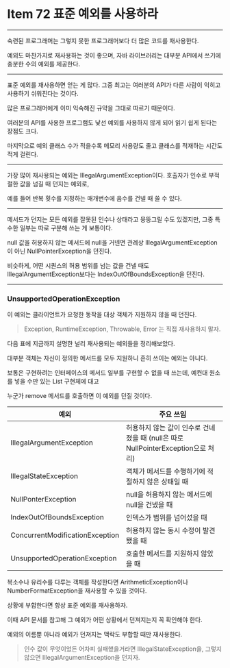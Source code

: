 # Item 72 표준 예외를 사용하라

--------------------------------------------

숙련된 프로그래머는 그렇지 못한 프로그래머보다 더 많은 코드를 재사용한다. 

예외도 마찬가지로 재사용하는 것이 좋으며, 자바 라이브러리는 대부분 API에서 쓰기에 충분한 수의 예외를 제공한다. 

<hr>

표준 예외를 재사용하면 얻는 게 많다. 그중 최고는 여러분의 API가 다른 사람이 익히고 사용하기 쉬워진다는 것이다. 


많은 프로그래머에게 이미 익숙해진 규약을 그대로 따르기 때문이다. 

여러분의 API를 사용한 프로그램도 낯선 예외를 사용하지 않게 되어 읽기 쉽게 된다는 장점도 크다. 

마지막으로 예외 클래스 수가 적을수록 메모리 사용량도 줄고 클래스를 적재하는 시간도 적게 걸린다. 

<hr>

가장 많이 재사용되는 예외는 IllegalArgumentException이다. 호출자가 인수로 부적절한 값을 넘길 때 던지는 예외로, 

예를 들어 반복 횟수를 지정하는 매개변수에 음수를 건넬 때 쓸 수 있다. 

<hr>

메서드가 던지는 모든 예외를 잘못된 인수나 상태라고 뭉뚱그릴 수도 있겠지만, 그중 특수한 일부는 따로 구분해 쓰는 게 보통이다. 

null 값을 허용하지 않는 메서드에 null을 거넨면 관례상 IllegalArgumentException이 아닌 NullPointerException을 던진다. 

비슷하게, 어떤 시퀀스의 허용 범위를 넘는 값을 건넬 때도 IllegalArgumentException보다는 IndexOutOfBoundsException을 던진다. 

<hr>

### UnsupportedOperationException

이 예외는 클라이언트가 요청한 동작을 대상 객체가 지원하지 않을 때 던진다. 


> Exception, RuntimeException, Throwable, Error 는 직접 재사용하지 말자. 

다음 표에 지금까지 설명한 널리 재사용되는 예외들을 정리해보았다.

대부분 객체는 자신이 정의한 메서드를 모두 지원하니 흔히 쓰이는 예외는 아니다. 

보통은 구현하려는 인터페이스의 메서드 일부를 구현할 수 없을 때 쓰는데, 예컨대 원소를 넣을 수만 있는 List 구현체에 대고 

누군가 remove 메서드를 호출하면 이 예외를 던질 것이다. 

|예외| 주요 쓰임                                               |
|----|-----------------------------------------------------|
|IllegalArgumentException| 허용하지 않는 값이 인수로 건네졌을 때 (null은 따로 NullPointerException으로 처리)| 
|IllegalStateException| 객체가 메서드를 수행하기에 적절하지 않은 상태일 때                        |
|NullPonterException| null을 허용하지 않는 메서드에 null을 건넸을 때|
|IndexOutOfBoundsException| 인덱스가 범위를 넘어섰을 때|
|ConcurrentModificationException|허용하지 않는 동시 수정이 발견됐을 때|
|UnsupportedOperationException|호출한 메서드를 지원하지 않았을 때|

복소수나 유리수를 다루는 객체를 작성한다면 ArithmeticException이나 NumberFormatException을 재사용할 수 있을 것이다. 

상황에 부합한다면 항상 표준 예외를 재사용하자. 

이때 API 문서를 참고해 그 예외가 어떤 상황에서 던져지는지 꼭 확인해야 한다. 

예외의 이름뿐 아니라 예외가 던져지는 맥락도 부합할 때만 재사용한다.

> 인수 값이 무엇이었든 어차피 실패했을거라면 IllegalStateException을, 그렇지 않으면 IllegalArgumentException을 던지자. 



